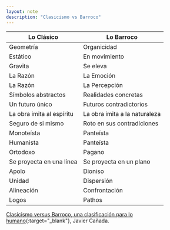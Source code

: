 ```yaml
---
layout: note
description: "Clasicismo vs Barroco"
---
```


| Lo Clásico | Lo Barroco |
| --- | --- |
| Geometría | Organicidad |
| Estático | En movimiento |
| Gravita | Se eleva |
| La Razón | La Emoción |
| La Razón | La Percepción |
| Símbolos abstractos | Realidades concretas |
| Un futuro único | Futuros contradictorios |
| La obra imita al espíritu | La obra imita a la naturaleza |
| Seguro de si mismo | Roto en sus contradiciones |
| Monoteísta | Panteísta |
| Humanista | Panteísta |
| Ortodoxo | Pagano |
| Se proyecta en una línea | Se proyecta en un plano |
| Apolo | Dioniso |
| Unidad | Dispersión |
| Alineación | Confrontación |
| Logos | Pathos |

[Clasicismo versus Barroco, una clasificación para lo humano][1]{:target="_blank"}, Javier Cañada.


[1]: http://www.terremoto.net/blog-es/clasicismo-versus-barroco
